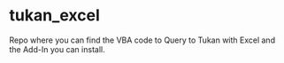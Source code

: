 # tukan_excel
Repo where you can find the VBA code to Query to Tukan with Excel and the Add-In you can install.
